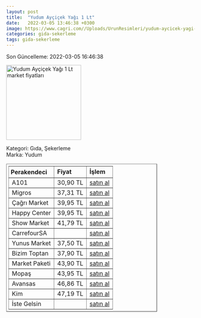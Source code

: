 ```yaml
---
layout: post
title:  "Yudum Ayçiçek Yağı 1 Lt"
date:   2022-03-05 13:46:38 +0300
image: https://www.cagri.com//Uploads/UrunResimleri/yudum-aycicek-yagi-1-lt-c9cd.jpg
categories: gida-sekerleme
tags: gida-sekerleme
---
```


Son Güncelleme: 2022-03-05 16:46:38

<img src="https://www.cagri.com//Uploads/UrunResimleri/yudum-aycicek-yagi-1-lt-c9cd.jpg" width="200" alt="Yudum Ayçiçek Yağı 1 Lt market fiyatları" />

Kategori: Gıda, Şekerleme
<br />
Marka: Yudum

<table border="1" style="padding: 5px;width:80%;">
  <tr>
    <td style="padding: 5px;"><strong>Perakendeci</strong></td>
    <td><strong>Fiyat</strong></td>
    <td><strong>İşlem</strong></td>
  </tr>
  <tr>
              <td>A101</td>
              <td>30,90 TL</td>
              <td><a target="_blank" href="https://www.a101.com.tr/market/yudum-aycicek-yagi-1-l/">satın al</a></td>
            </tr><tr>
              <td>Migros</td>
              <td>37,31 TL</td>
              <td><a target="_blank" href="https://www.migros.com.tr/yudum-aycicek-yagi-1-l-p-3eb841">satın al</a></td>
            </tr><tr>
              <td>Çağrı Market</td>
              <td>39,95 TL</td>
              <td><a target="_blank" href="https://www.cagri.com/yudum-aycicek-yagi-1-lt">satın al</a></td>
            </tr><tr>
              <td>Happy Center</td>
              <td>39,95 TL</td>
              <td><a target="_blank" href="https://www.happycenter.com.tr/Yudum_Y_aycicek_Yagi_1_Lt">satın al</a></td>
            </tr><tr>
              <td>Show Market</td>
              <td>41,79 TL</td>
              <td><a target="_blank" href="https://www.showsanal.com/product/yudum-yag-aycicek-1-lt/8ca4c857-d986-456d-8b01-1090c5143145">satın al</a></td>
            </tr><tr>
              <td>CarrefourSA</td>
              <td></td>
              <td><a target="_blank" href="https://www.carrefoursa.com/yudum-aycicek-yagi-1-lt-p-30040683">satın al</a></td>
            </tr><tr>
              <td>Yunus Market</td>
              <td>37,50 TL</td>
              <td><a target="_blank" href="https://www.yunusonline.com/product/yudum-aycicek-yagi-1-lt/df319727-6cc0-4111-bc67-11fe6700f340">satın al</a></td>
            </tr><tr>
              <td>Bizim Toptan</td>
              <td>37,90 TL</td>
              <td><a target="_blank" href="https://www.bizimtoptan.com.tr/yudum-aycicek-yagi-1-l">satın al</a></td>
            </tr><tr>
              <td>Market Paketi</td>
              <td>43,90 TL</td>
              <td><a target="_blank" href="https://www.marketpaketi.com.tr/yudum-aycicek-yagi-1-lt-p-953">satın al</a></td>
            </tr><tr>
              <td>Mopaş</td>
              <td>43,95 TL</td>
              <td><a target="_blank" href="https://www.mopas.com.tr/yudum-aycicek-yagi-1-l/p/1840">satın al</a></td>
            </tr><tr>
              <td>Avansas</td>
              <td>46,86 TL</td>
              <td><a target="_blank" href="https://www.avansas.com/yudum-aycicek-yagi-1-lt-p-90930">satın al</a></td>
            </tr><tr>
              <td>Kim</td>
              <td>47,19 TL</td>
              <td><a target="_blank" href="https://www.kimgeldi.com/yudum-aycicek-yagi-1-lt">satın al</a></td>
            </tr><tr>
              <td>İste Gelsin</td>
              <td></td>
              <td><a target="_blank" href="https://www.istegelsin.com/">satın al</a></td>
            </tr>
</table>
